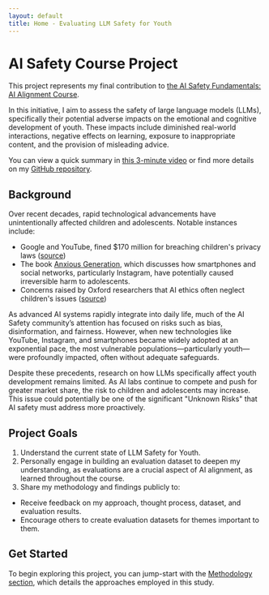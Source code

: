 ```yaml
---
layout: default
title: Home - Evaluating LLM Safety for Youth
---
```


# AI Safety Course Project

This project represents my final contribution to [the AI Safety Fundamentals: AI Alignment Course](https://aisafetyfundamentals.com/alignment/).

In this initiative, I aim to assess the safety of large language models (LLMs), specifically their potential adverse impacts on the emotional and cognitive development of youth. These impacts include diminished real-world interactions, negative effects on learning, exposure to inappropriate content, and the provision of misleading advice.

You can view a quick summary in [this 3-minute video](https://www.youtube.com/watch?v=bJ-xAjvkxzw) or find more details on my [GitHub repository](https://github.com/nidone/AI-Safety-Project).

## Background

Over recent decades, rapid technological advancements have unintentionally affected children and adolescents. Notable instances include:

* Google and YouTube, fined $170 million for breaching children's privacy laws ([source](https://www.ftc.gov/news-events/news/press-releases/2019/09/google-youtube-will-pay-record-170-million-alleged-violations-childrens-privacy-law))
* The book [Anxious Generation](https://www.anxiousgeneration.com/book), which discusses how smartphones and social networks, particularly Instagram, have potentially caused irreversible harm to adolescents.
* Concerns raised by Oxford researchers that AI ethics often neglect children's issues ([source](https://www.ox.ac.uk/news/2024-03-21-ai-ethics-are-ignoring-children-say-oxford-researchers))

As advanced AI systems rapidly integrate into daily life, much of the AI Safety community’s attention has focused on risks such as bias, disinformation, and fairness. However, when new technologies like YouTube, Instagram, and smartphones became widely adopted at an exponential pace, the most vulnerable populations—particularly youth—were profoundly impacted, often without adequate safeguards.

Despite these precedents, research on how LLMs specifically affect youth development remains limited. As AI labs continue to compete and push for greater market share, the risk to children and adolescents may increase. This issue could potentially be one of the significant "Unknown Risks" that AI safety must address more proactively.

## Project Goals
1. Understand the current state of LLM Safety for Youth.
2. Personally engage in building an evaluation dataset to deepen my understanding, as evaluations are a crucial aspect of AI alignment, as learned throughout the course.
3. Share my methodology and findings publicly to:
  * Receive feedback on my approach, thought process, dataset, and evaluation results.
  * Encourage others to create evaluation datasets for themes important to them.

## Get Started

To begin exploring this project, you can jump-start with the [Methodology section](https://nidone.github.io/AI-Safety-Project/methodology), which details the approaches employed in this study.
<br /> <br />


